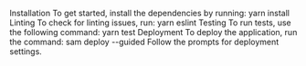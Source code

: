 Installation
To get started, install the dependencies by running:
yarn install
Linting
To check for linting issues, run:
yarn eslint
Testing
To run tests, use the following command:
yarn test
Deployment
To deploy the application, run the command:
sam deploy --guided
Follow the prompts for deployment settings.